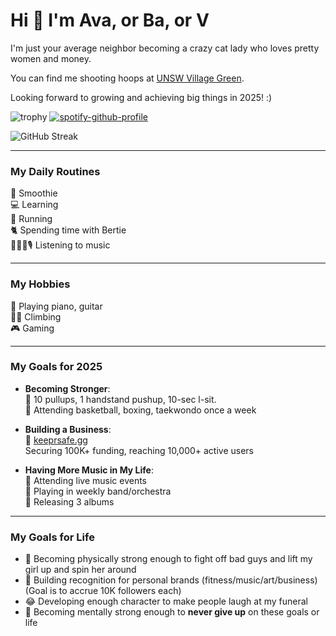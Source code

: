 # Hi 👋 I'm Ava, or Ba, or V

I'm just your average neighbor becoming a crazy cat lady who loves pretty women and money. 

You can find me shooting hoops at [UNSW Village Green](https://maps.app.goo.gl/TRL6nr9o7dLLCWqy7).

Looking forward to growing and achieving big things in 2025! :)

![trophy](https://github-profile-trophy.vercel.app/?username=in-c0&row=2&column=3)
[![spotify-github-profile](https://spotify-github-profile.kittinanx.com/api/view?uid=31spetwijkn63mdjzj4r6ziqp5pu&cover_image=true&theme=default&show_offline=false&background_color=121212&interchange=false)](https://spotify-github-profile.kittinanx.com/api/view?uid=31spetwijkn63mdjzj4r6ziqp5pu&redirect=true)

![GitHub Streak](https://streak-stats.demolab.com?user=in-c0&theme=dark&date_format=M%20j%5B%2C%20Y%5D)



---

### **My Daily Routines**  
🥑 Smoothie  
💻 Learning  
🏃 Running  
🐈 Spending time with Bertie  
🎹🌹🎸🎙️ Listening to music  

---

### **My Hobbies**  
🎹 Playing piano, guitar  
🧗‍♀️ Climbing  
🎮 Gaming  

---

### **My Goals for 2025**  
- **Becoming Stronger**:  
  💪 10 pullups, 1 handstand pushup, 10-sec l-sit.  
  🥋 Attending basketball, boxing, taekwondo once a week  

- **Building a Business**:  
  💸 [keeprsafe.gg](https://keeprsafe.gg)  
  Securing 100K+ funding, reaching 10,000+ active users  

- **Having More Music in My Life**:  
  🎵 Attending live music events  
  🎼 Playing in weekly band/orchestra  
  🎤 Releasing 3 albums  

---

### **My Goals for Life**  
- 💪 Becoming physically strong enough to fight off bad guys and lift my girl up and spin her around  
- 🌟 Building recognition for personal brands (fitness/music/art/business) (Goal is to accrue 10K followers each)
- 😂 Developing enough character to make people laugh at my funeral 
- 🧠 Becoming mentally strong enough to **never give up** on these goals or life
